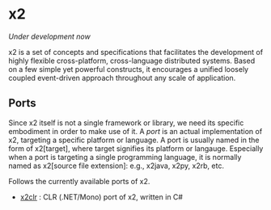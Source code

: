 x2
==

_Under development now_

x2 is a set of concepts and specifications that facilitates the development of
highly flexible cross-platform, cross-language distributed systems. Based on a
few simple yet powerful constructs, it encourages a unified loosely coupled
event-driven approach throughout any scale of application.

Ports
-----

Since x2 itself is not a single framework or library, we need its specific
embodiment in order to make use of it. A _port_ is an actual implementation of x2,
targeting a specific platform or language. A port is usually named in the form of
x2[target], where target signifies its platform or langauge. Especially when a
port is targeting a single programming language, it is normally named as
x2[source file extension]: e.g., x2java, x2py, x2rb, etc.

Follows the currently available ports of x2.

* [x2clr](https://github.com/jaykang920/x2clr) : CLR (.NET/Mono) port of x2,
  written in C#
